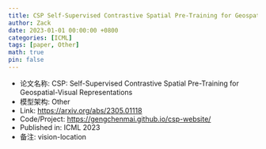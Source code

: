 ```yaml
---
title: CSP Self-Supervised Contrastive Spatial Pre-Training for Geospatial-Visual Representations
author: Zack
date: 2023-01-01 00:00:00 +0800
categories: [ICML]
tags: [paper, Other]
math: true
pin: false
---
```

- 论文名称: CSP: Self-Supervised Contrastive Spatial Pre-Training for Geospatial-Visual Representations
- 模型架构: Other
- Link: https://arxiv.org/abs/2305.01118
- Code/Project: https://gengchenmai.github.io/csp-website/
- Published in: ICML 2023
- 备注: vision-location

